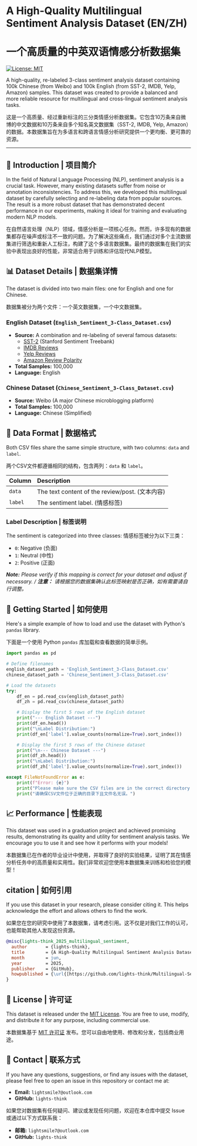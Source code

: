 # A High-Quality Multilingual Sentiment Analysis Dataset (EN/ZH)
# 一个高质量的中英双语情感分析数据集

[![License: MIT](https://img.shields.io/badge/License-MIT-yellow.svg)](https://opensource.org/licenses/MIT)

A high-quality, re-labeled 3-class sentiment analysis dataset containing 100k Chinese (from Weibo) and 100k English (from SST-2, IMDB, Yelp, Amazon) samples. This dataset was created to provide a balanced and more reliable resource for multilingual and cross-lingual sentiment analysis tasks.

这是一个高质量、经过重新标注的三分类情感分析数据集。它包含10万条来自微博的中文数据和10万条来自多个知名英文数据集（SST-2, IMDB, Yelp, Amazon）的数据。本数据集旨在为多语言和跨语言情感分析研究提供一个更均衡、更可靠的资源。

---

## 🌟 Introduction | 项目简介

In the field of Natural Language Processing (NLP), sentiment analysis is a crucial task. However, many existing datasets suffer from noise or annotation inconsistencies. To address this, we developed this multilingual dataset by carefully selecting and re-labeling data from popular sources. The result is a more robust dataset that has demonstrated decent performance in our experiments, making it ideal for training and evaluating modern NLP models.

在自然语言处理（NLP）领域，情感分析是一项核心任务。然而，许多现有的数据集都存在噪声或标注不一致的问题。为了解决这些痛点，我们通过对多个主流数据集进行筛选和重新人工标注，构建了这个多语言数据集。最终的数据集在我们的实验中表现出良好的性能，非常适合用于训练和评估现代NLP模型。

## 📊 Dataset Details | 数据集详情

The dataset is divided into two main files: one for English and one for Chinese.

数据集被分为两个文件：一个英文数据集，一个中文数据集。

### English Dataset (`English_Sentiment_3-Class_Dataset.csv`)
* **Source:** A combination and re-labeling of several famous datasets:
    * [SST-2](https://nlp.stanford.edu/sentiment/index.html) (Stanford Sentiment Treebank)
    * [IMDB Reviews](https://www.kaggle.com/datasets/lakshmi25npathi/imdb-dataset-of-50k-movie-reviews)
    * [Yelp Reviews](https://www.yelp.com/dataset)
    * [Amazon Review Polarity](https://www.kaggle.com/datasets/bittlingmayer/amazonreviews)
* **Total Samples:** 100,000
* **Language:** English

### Chinese Dataset (`Chinese_Sentiment_3-Class_Dataset.csv`)
* **Source:** Weibo (A major Chinese microblogging platform)
* **Total Samples:** 100,000
* **Language:** Chinese (Simplified)

## 📁 Data Format | 数据格式

Both CSV files share the same simple structure, with two columns: `data` and `label`.

两个CSV文件都遵循相同的结构，包含两列：`data` 和 `label`。

| Column | Description |
| :--- | :--- |
| `data` | The text content of the review/post. (文本内容) |
| `label` | The sentiment label. (情感标签) |

### Label Description | 标签说明
The sentiment is categorized into three classes:
情感标签被分为以下三类：

* `0`: Negative (负面)
* `1`: Neutral (中性)
* `2`: Positive (正面)

***Note:** Please verify if this mapping is correct for your dataset and adjust if necessary. / **注意：** 请根据您的数据集确认此标签映射是否正确，如有需要请自行调整。*

## 🚀 Getting Started | 如何使用

Here's a simple example of how to load and use the dataset with Python's `pandas` library.

下面是一个使用 Python `pandas` 库加载和查看数据的简单示例。

```python
import pandas as pd

# Define filenames
english_dataset_path = 'English_Sentiment_3-Class_Dataset.csv'
chinese_dataset_path = 'Chinese_Sentiment_3-Class_Dataset.csv'

# Load the datasets
try:
    df_en = pd.read_csv(english_dataset_path)
    df_zh = pd.read_csv(chinese_dataset_path)

    # Display the first 5 rows of the English dataset
    print("--- English Dataset ---")
    print(df_en.head())
    print("\nLabel Distribution:")
    print(df_en['label'].value_counts(normalize=True).sort_index())

    # Display the first 5 rows of the Chinese dataset
    print("\n--- Chinese Dataset ---")
    print(df_zh.head())
    print("\nLabel Distribution:")
    print(df_zh['label'].value_counts(normalize=True).sort_index())

except FileNotFoundError as e:
    print(f"Error: {e}")
    print("Please make sure the CSV files are in the correct directory and named correctly.")
    print("请确保CSV文件位于正确的目录下且文件名无误。")

```

## 📈 Performance | 性能表现

This dataset was used in a graduation project and achieved promising results, demonstrating its quality and utility for sentiment analysis tasks. We encourage you to use it and see how it performs with your models!

本数据集已在作者的毕业设计中使用，并取得了良好的实验结果，证明了其在情感分析任务中的高质量和实用性。我们非常欢迎您使用本数据集来训练和检验您的模型！

##  citation | 如何引用

If you use this dataset in your research, please consider citing it. This helps acknowledge the effort and allows others to find the work.

如果您在您的研究中使用了本数据集，请考虑引用。这不仅是对我们工作的认可，也能帮助其他人发现这份资源。

```bibtex
@misc{lights-think_2025_multilingual_sentiment,
  author       = {lights-think},
  title        = {A High-Quality Multilingual Sentiment Analysis Dataset (EN/ZH)},
  month        = jun,
  year         = 2025,
  publisher    = {GitHub},
  howpublished = {\url{[https://github.com/lights-think/Multilingual-Sentiment-Analysis-Dataset](https://github.com/lights-think/Multilingual-Sentiment-Analysis-Dataset)}}
}
```

## 📄 License | 许可证

This dataset is released under the [MIT License](LICENSE). You are free to use, modify, and distribute it for any purpose, including commercial use.

本数据集基于 [MIT 许可证](LICENSE) 发布。您可以自由地使用、修改和分发，包括商业用途。

## 📧 Contact | 联系方式

If you have any questions, suggestions, or find any issues with the dataset, please feel free to open an issue in this repository or contact me at:

* **Email:** `lightsmile7@outlook.com`
* **GitHub:** `lights-think`

如果您对数据集有任何疑问、建议或发现任何问题，欢迎在本仓库中提交 Issue 或通过以下方式联系我：

* **邮箱:** `lightsmile7@outlook.com`
* **GitHub:** `lights-think`
